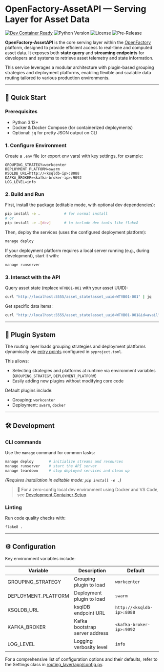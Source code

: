 # OpenFactory-AssetAPI — Serving Layer for Asset Data

[![Dev Container Ready](https://img.shields.io/badge/devcontainer-ready-green?logo=visualstudiocode&labelColor=2c2c2c)](docs/devcontainer.md)
<img src="https://img.shields.io/badge/python-3.12-blue?logo=python&logoColor=white" alt="Python Version" />
<img src="https://img.shields.io/github/license/Demo-Smart-Factory-Concordia-University/OpenFactory-AssetAPI" alt="License" />
<img src="https://img.shields.io/badge/release-pre--release-yellow" alt="Pre-Release" />

**OpenFactory-AssetAPI** is the core serving layer within the [OpenFactory](https://github.com/Demo-Smart-Factory-Concordia-University/OpenFactory) platform, designed to provide efficient access to real-time and computed asset data. It exposes both **state query** and **streaming endpoints** for developers and systems to retrieve asset telemetry and state information.

This service leverages a modular architecture with plugin-based grouping strategies and deployment platforms, enabling flexible and scalable data routing tailored to various production environments.

---

## 🚀 Quick Start

### Prerequisites

* Python 3.12+
* Docker & Docker Compose (for containerized deployments)
* Optional: `jq` for pretty JSON output on CLI

### 1. Configure Environment

Create a `.env` file (or export env vars) with key settings, for example:

```env
GROUPING_STRATEGY=workcenter
DEPLOYMENT_PLATFORM=swarm
KSQLDB_URL=http://<ksqldb-ip>:8088
KAFKA_BROKER=<kafka-broker-ip>:9092
LOG_LEVEL=info
```

### 2. Build and Run
First, install the package (editable mode, with optional dev dependencies):
```bash
pip install -e .           # for normal install
# or
pip install -e .[dev]      # to include dev tools like flake8
```

Then, deploy the services (uses the configured deployment platform):
```bash
manage deploy
```

If your deployment platform requires a local server running (e.g., during development), start it with:
```bash
manage runserver
```

### 3. Interact with the API

Query asset state (replace `WTVB01-001` with your asset UUID):
```bash
curl "http://localhost:5555/asset_state?asset_uuid=WTVB01-001" | jq
```

Get specific data items:
```bash
curl "http://localhost:5555/asset_state?asset_uuid=WTVB01-001&id=avail" | jq
```

---

## 🧩 Plugin System

The routing layer loads grouping strategies and deployment platforms dynamically via [entry points](https://packaging.python.org/en/latest/specifications/entry-points/) configured in `pyproject.toml`.

This allows:

* Selecting strategies and platforms at runtime via environment variables (`GROUPING_STRATEGY`, `DEPLOYMENT_PLATFORM`)
* Easily adding new plugins without modifying core code

Default plugins include:

* Grouping: `workcenter`
* Deployment: `swarm`, `docker`

---

## 🛠 Development

### CLI commands

Use the `manage` command for common tasks:

```bash
manage deploy       # initialize streams and resources
manage runserver    # start the API server
manage teardown     # stop deployed services and clean up
```

*(Requires installation in editable mode: `pip install -e .`)*

> 🔧 For a zero-config local dev environment using Docker and VS Code, see [Development Container Setup](./docs/devcontainer.md)

### Linting

Run code quality checks with:

```bash
flake8 .
```

---

## ⚙ Configuration

Key environment variables include:

| Variable             | Description                    | Default                   |
| -------------------- | ------------------------------ | ------------------------- |
| GROUPING\_STRATEGY   | Grouping plugin to load        | `workcenter`              |
| DEPLOYMENT\_PLATFORM | Deployment plugin to load      | `swarm`                   |
| KSQLDB\_URL          | ksqlDB endpoint URL            | `http://<ksqldb-ip>:8088` |
| KAFKA\_BROKER        | Kafka bootstrap server address | `<kafka-broker-ip>:9092`  |
| LOG\_LEVEL           | Logging verbosity level        | `info`                    |

For a comprehensive list of configuration options and their defaults, refer to the Settings class in [routing_layer/app/config.py](routing_layer/app/config.py).
